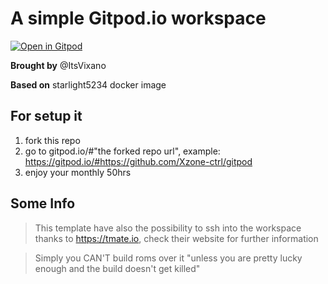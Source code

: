 # A simple Gitpod.io workspace

[![Open in Gitpod](https://gitpod.io/button/open-in-gitpod.svg)](https://gitpod.io/#https://github.com/ItsVixano/test-gitpod)

**Brought by** @ItsVixano

**Based on** starlight5234 docker image

## For setup it

1. fork this repo
2. go to gitpod.io/#"the forked repo url", example: https://gitpod.io/#https://github.com/Xzone-ctrl/gitpod 
3. enjoy your monthly 50hrs

## Some Info

> This template have also the possibility to ssh into the workspace thanks to https://tmate.io, check their website for further information

> Simply you CAN'T build roms over it "unless you are pretty lucky enough and the build doesn't get killed"
